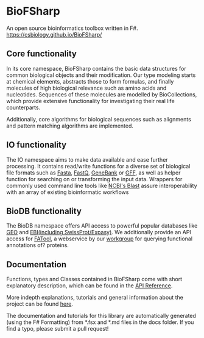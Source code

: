 BioFSharp
=========

An open source bioinformatics toolbox written in F#. <https://csbiology.github.io/BioFSharp/>

Core functionality
------------------

In its core namespace, BioFSharp contains the basic data structures for common biological objects and their modification. Our type modeling starts at chemical elements, abstracts those to form formulas, and finally molecules of high biological relevance such as amino acids and nucleotides. Sequences of these molecules are modelled by BioCollections, which provide extensive functionality for investigating their real life counterparts.

Additionally, core algorithms for biological sequences such as alignments and pattern matching algorithms are implemented.

IO functionality
----------------

The IO namespace aims to make data available and ease further processing. It contains read/write functions for a diverse set of biological file formats such as [Fasta](https://blast.ncbi.nlm.nih.gov/Blast.cgi?CMD=Web&PAGE_TYPE=BlastDocs&DOC_TYPE=BlastHelp), [FastQ](https://www.ncbi.nlm.nih.gov/sra/docs/submitformats/#fastq-files), [GeneBank](https://www.ncbi.nlm.nih.gov/Sitemap/samplerecord.html) or [GFF](https://github.com/The-Sequence-Ontology/Specifications/blob/master/gff3.md), as well as helper function for searching on or transforming the input data. Wrappers for commonly used command line tools like [NCBI's Blast](https://www.ncbi.nlm.nih.gov/books/NBK153387/) assure interoperability with an array of existing bioinformatic workflows

BioDB functionality
-------------------

The BioDB namespace offers API access to powerful popular databases like [GEO](https://www.ncbi.nlm.nih.gov/geo/) and [EBI(including SwissProt/Expasy)](https://www.ebi.ac.uk/). We additionally provide an API access for [FATool](http://iomiqsweb1.bio.uni-kl.de/), a webservice by our [workgroup](link) for querying functional annotations of? proteins.

Documentation
-------------

Functions, types and Classes contained in BioFSharp come with short explanatory description, which can be found in the [API Reference](https://csbiology.github.io/BioFSharp/reference/index.html).

More indepth explanations, tutorials and general information about the project can be found [here](http://csbiology.github.io/BioFSharp).

The documentation and tutorials for this library are automatically generated (using the F# Formatting) from *.fsx and *.md files in the docs folder. If you find a typo, please submit a pull request!